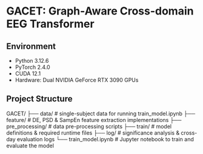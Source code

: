 # GACET: Graph-Aware Cross-domain EEG Transformer 

## Environment
- Python 3.12.6  
- PyTorch 2.4.0  
- CUDA 12.1  
- Hardware: Dual NVIDIA GeForce RTX 3090 GPUs  

## Project Structure

GACET/
├── data/ # single-subject data for running train_model.ipynb
├── feature/ # DE, PSD & SampEn feature extraction implementations
├── pre_processing/ # data pre-processing scripts
├── train/ # model definitions & required runtime files
├── log/ # significance analysis & cross-day evaluation logs
└── train_model.ipynb # Jupyter notebook to train and evaluate the model
